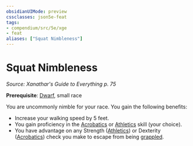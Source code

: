 ```yaml
---
obsidianUIMode: preview
cssclasses: json5e-feat
tags:
- compendium/src/5e/xge
- feat
aliases: ["Squat Nimbleness"]
---
```

# Squat Nimbleness
*Source: Xanathar's Guide to Everything p. 75*  

**Prerequisite**: [Dwarf](/compendium/races/dwarf.md), small race

You are uncommonly nimble for your race. You gain the following benefits:

- Increase your walking speed by 5 feet.  
- You gain proficiency in the [Acrobatics](/compendium/rules/skills.md#Acrobatics) or [Athletics](/compendium/rules/skills.md#Athletics) skill (your choice).  
- You have advantage on any Strength ([Athletics](/compendium/rules/skills.md#Athletics)) or Dexterity ([Acrobatics](/compendium/rules/skills.md#Acrobatics)) check you make to escape from being [grappled](2.%20GM%20Tools/Misc%20DND%20Handbook/compendium/rules/conditions.md#grappled).